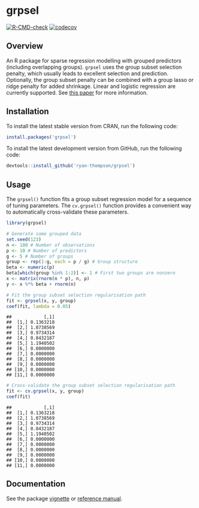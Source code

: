 
# grpsel

[![R-CMD-check](https://github.com/ryan-thompson/grpsel/workflows/R-CMD-check/badge.svg)](https://github.com/ryan-thompson/grpsel/actions)
[![codecov](https://codecov.io/gh/ryan-thompson/grpsel/branch/master/graph/badge.svg)](https://github.com/ryan-thompson/grpsel/actions)

## Overview

An R package for sparse regression modelling with grouped predictors
(including overlapping groups). `grpsel` uses the group subset selection
penalty, which usually leads to excellent selection and prediction.
Optionally, the group subset penalty can be combined with a group lasso
or ridge penalty for added shrinkage. Linear and logistic regression are
currently supported. See [this paper](https://arxiv.org/abs/2105.12081)
for more information.

## Installation

To install the latest stable version from CRAN, run the following code:

``` r
install.packages('grpsel')
```

To install the latest development version from GitHub, run the following
code:

``` r
devtools::install_github('ryan-thompson/grpsel')
```

## Usage

The `grpsel()` function fits a group subset regression model for a
sequence of tuning parameters. The `cv.grpsel()` function provides a
convenient way to automatically cross-validate these parameters.

``` r
library(grpsel)

# Generate some grouped data
set.seed(123)
n <- 100 # Number of observations
p <- 10 # Number of predictors
g <- 5 # Number of groups
group <- rep(1:g, each = p / g) # Group structure
beta <- numeric(p)
beta[which(group %in% 1:2)] <- 1 # First two groups are nonzero
x <- matrix(rnorm(n * p), n, p)
y <- x %*% beta + rnorm(n)

# Fit the group subset selection regularisation path
fit <- grpsel(x, y, group)
coef(fit, lambda = 0.05)
```

    ##            [,1]
    ##  [1,] 0.1363218
    ##  [2,] 1.0738569
    ##  [3,] 0.9734314
    ##  [4,] 0.8432187
    ##  [5,] 1.1940502
    ##  [6,] 0.0000000
    ##  [7,] 0.0000000
    ##  [8,] 0.0000000
    ##  [9,] 0.0000000
    ## [10,] 0.0000000
    ## [11,] 0.0000000

``` r
# Cross-validate the group subset selection regularisation path
fit <- cv.grpsel(x, y, group)
coef(fit)
```

    ##            [,1]
    ##  [1,] 0.1363218
    ##  [2,] 1.0738569
    ##  [3,] 0.9734314
    ##  [4,] 0.8432187
    ##  [5,] 1.1940502
    ##  [6,] 0.0000000
    ##  [7,] 0.0000000
    ##  [8,] 0.0000000
    ##  [9,] 0.0000000
    ## [10,] 0.0000000
    ## [11,] 0.0000000

## Documentation

See the package
[vignette](https://CRAN.R-project.org/package=grpsel/vignettes/vignette.html)
or [reference
manual](https://CRAN.R-project.org/package=grpsel/grpsel.pdf).
